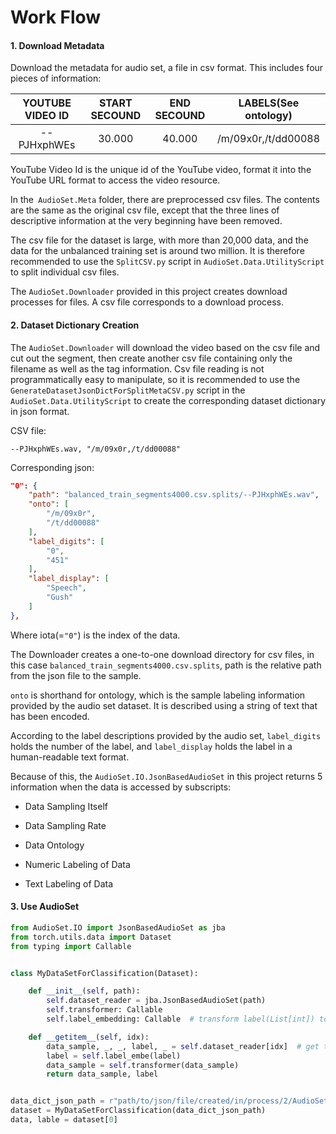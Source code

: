 # Work Flow



#### 1. Download Metadata 

Download the metadata for audio set, a file in csv format. This includes four pieces of information:

| YOUTUBE VIDEO ID | START SECOUND | END SECOUND | LABELS(See ontology) |
| :--------------: | :-----------: | :---------: | :------------------: |
|   --PJHxphWEs    |    30.000     |   40.000    | /m/09x0r,/t/dd00088  |

YouTube Video Id is the unique id of the YouTube video, format it into the YouTube URL format to access the video resource.

In the` AudioSet.Meta` folder, there are preprocessed csv files. The contents are the same as the original csv file, except that the three lines of descriptive information at the very beginning have been removed.

The csv file for the dataset is large, with more than 20,000 data, and the data for the unbalanced training set is around two million. It is therefore recommended to use the `SplitCSV.py` script in `AudioSet.Data.UtilityScript` to split individual csv files.

The `AudioSet.Downloader` provided in this project creates download processes for files. A csv file corresponds to a download process.

#### 2. Dataset Dictionary Creation

The `AudioSet.Downloader` will download the video based on the csv file and cut out the segment, then create another csv file containing only the filename as well as the tag information. Csv file reading is not programmatically easy to manipulate, so it is recommended to use the  `GenerateDatasetJsonDictForSplitMetaCSV.py` script in the `AudioSet.Data.UtilityScript` to create the corresponding dataset dictionary in json format.

CSV file:

```csv
--PJHxphWEs.wav, "/m/09x0r,/t/dd00088"
```

 Corresponding json: 

```json
"0": {
    "path": "balanced_train_segments4000.csv.splits/--PJHxphWEs.wav",
    "onto": [
        "/m/09x0r",
        "/t/dd00088"
    ],
    "label_digits": [
        "0",
        "451"
    ],
    "label_display": [
        "Speech",
        "Gush"
    ]
},
```

Where iota(=`"0"`) is the index of the data. 

The Downloader creates a one-to-one download directory for csv files, in this case `balanced_train_segments4000.csv.splits`, path is the relative path from the json file to the sample.

`onto` is shorthand for ontology, which is the sample labeling information provided by the audio set dataset. It is described using a string of text that has been encoded.

According to the label descriptions provided by the audio set, `label_digits` holds the number of the label, and `label_display` holds the label in a human-readable text format.

Because of this, the `AudioSet.IO.JsonBasedAudioSet` in this project returns 5 information when the data is accessed by subscripts:

* Data Sampling Itself

* Data Sampling Rate
* Data Ontology
* Numeric Labeling of Data
* Text Labeling of Data

#### 3. Use AudioSet

```python
from AudioSet.IO import JsonBasedAudioSet as jba
from torch.utils.data import Dataset
from typing import Callable


class MyDataSetForClassification(Dataset):

    def __init__(self, path):
        self.dataset_reader = jba.JsonBasedAudioSet(path)
        self.transformer: Callable
        self.label_embedding: Callable  # transform label(List[int]) to tensor(maybe one-hot?)

    def __getitem__(self, idx):
        data_sample, _, _, label, _ = self.dataset_reader[idx]  # get the information you need
        label = self.label_embe(label)
        data_sample = self.transformer(data_sample)
        return data_sample, label


data_dict_json_path = r"path/to/json/file/created/in/process/2/AudioSet.json"
dataset = MyDataSetForClassification(data_dict_json_path)
data, lable = dataset[0]
```

